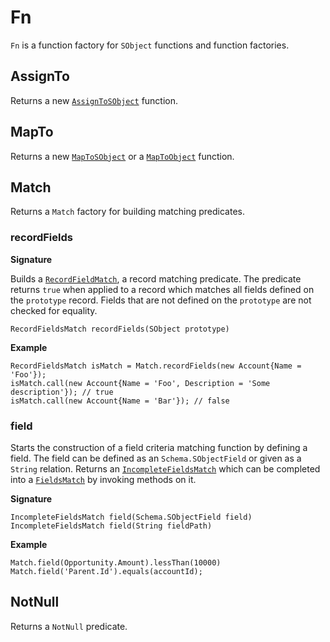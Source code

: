 # Fn

`Fn` is a function factory for `SObject` functions and function factories.

## AssignTo

Returns a new [`AssignToSObject`](AssignToSObject) function.

## MapTo

Returns a new [`MapToSObject`](MapToSObject) or a [`MapToObject`](MapToObject) function. 

## Match

Returns a `Match` factory for building matching predicates.

### recordFields

**Signature**

Builds a [`RecordFieldMatch`](RecordFieldsMatch), a record matching predicate. The predicate returns `true` when applied to a record which matches all fields defined on the `prototype` record. Fields that are not defined on the `prototype` are not checked for equality.

```
RecordFieldsMatch recordFields(SObject prototype)
```

**Example**
```
RecordFieldsMatch isMatch = Match.recordFields(new Account{Name = 'Foo'});
isMatch.call(new Account{Name = 'Foo', Description = 'Some description'}); // true
isMatch.call(new Account{Name = 'Bar'}); // false
```

### field

Starts the construction of a field criteria matching function by defining a field. The field can be defined as an `Schema.SObjectField` or given as a `String` relation. Returns an [`IncompleteFieldsMatch`](IncompleteFieldsMatch) which can be completed into a [`FieldsMatch`](FieldsMatch) by invoking methods on it.

**Signature**

```
IncompleteFieldsMatch field(Schema.SObjectField field)
IncompleteFieldsMatch field(String fieldPath)
```
**Example**
```
Match.field(Opportunity.Amount).lessThan(10000)
Match.field('Parent.Id').equals(accountId);
```

## NotNull

Returns a `NotNull` predicate.